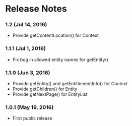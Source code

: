 <!--
#
# Licensed to the Apache Software Foundation (ASF) under one
# or more contributor license agreements.  See the NOTICE file
# distributed with this work for additional information
# regarding copyright ownership.  The ASF licenses this file
# to you under the Apache License, Version 2.0 (the
# "License"); you may not use this file except in compliance
# with the License.  You may obtain a copy of the License at
# 
# http://www.apache.org/licenses/LICENSE-2.0
# 
# Unless required by applicable law or agreed to in writing,
# software distributed under the License is distributed on an
# "AS IS" BASIS, WITHOUT WARRANTIES OR CONDITIONS OF ANY
#  KIND, either express or implied.  See the License for the
# specific language governing permissions and limitations
# under the License.
#
-->
# Release Notes

### 1.2 (Jul 14, 2016)
* Provide getContentLocation() for Context

### 1.1.1 (Jul 1, 2016)
* Fix bug in allowed entity names for getEntity()

### 1.1.0 (Jun 3, 2016)
* Provide getEntity() and getEntitlementInfo() for Context
* Provide getChildren() for Entity
* Provide getNextPage() for EntityList

### 1.0.1 (May 19, 2016)
* First public release
